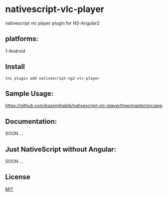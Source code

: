 # nativescript-vlc-player
nativescript vlc player plugin for NS-Angular2

## platforms:
  1-Android
  
## Install 
  ``` tns plugin add nativescript-ng2-vlc-player ```

## Sample Usage:
  https://github.com/kazemihabib/nativescript-vlc-player/tree/master/src/app

## Documentation:
  SOON ...   

## Just NativeScript without Angular:
  SOON ...

## License
  [MIT](https://opensource.org/licenses/MIT)
